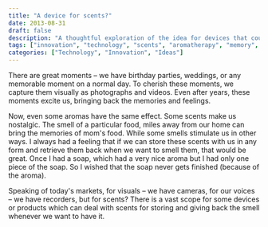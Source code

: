```yaml
---
title: "A device for scents?"
date: 2013-08-31
draft: false
description: "A thoughtful exploration of the idea for devices that could capture, store, and replay scents, similar to how we capture visual memories with cameras and audio with recorders"
tags: ["innovation", "technology", "scents", "aromatherapy", "memory", "nostalgia", "product-ideas"]
categories: ["Technology", "Innovation", "Ideas"]
---
```


There are great moments – we have birthday parties, weddings, or any memorable moment on a normal day. To cherish these moments, we capture them visually as photographs and videos. Even after years, these moments excite us, bringing back the memories and feelings.

Now, even some aromas have the same effect. Some scents make us nostalgic. The smell of a particular food, miles away from our home can bring the memories of mom's food. While some smells stimulate us in other ways. I always had a feeling that if we can store these scents with us in any form and retrieve them back when we want to smell them, that would be great. Once I had a soap, which had a very nice aroma but I had only one piece of the soap. So I wished that the soap never gets finished (because of the aroma).

Speaking of today's markets, for visuals – we have cameras, for our voices – we have recorders, but for scents? There is a vast scope for some devices or products which can deal with scents for storing and giving back the smell whenever we want to have it.